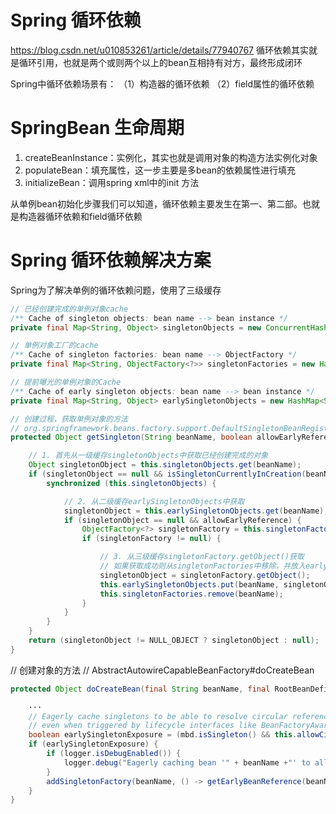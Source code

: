 # Spring 循环依赖
https://blog.csdn.net/u010853261/article/details/77940767
循环依赖其实就是循环引用，也就是两个或则两个以上的bean互相持有对方，最终形成闭环  

Spring中循环依赖场景有：
（1）构造器的循环依赖
（2）field属性的循环依赖

# SpringBean 生命周期
1. createBeanInstance：实例化，其实也就是调用对象的构造方法实例化对象
2. populateBean：填充属性，这一步主要是多bean的依赖属性进行填充
3. initializeBean：调用spring xml中的init 方法  

从单例bean初始化步骤我们可以知道，循环依赖主要发生在第一、第二部。也就是构造器循环依赖和field循环依赖

# Spring 循环依赖解决方案
Spring为了解决单例的循环依赖问题，使用了三级缓存
```java
// 已经创建完成的单例对象cache
/** Cache of singleton objects: bean name --> bean instance */
private final Map<String, Object> singletonObjects = new ConcurrentHashMap<String, Object>(256);

// 单例对象工厂的cache
/** Cache of singleton factories: bean name --> ObjectFactory */
private final Map<String, ObjectFactory<?>> singletonFactories = new HashMap<String, ObjectFactory<?>>(16);

// 提前曝光的单例对象的Cache
/** Cache of early singleton objects: bean name --> bean instance */
private final Map<String, Object> earlySingletonObjects = new HashMap<String, Object>(16);

// 创建过程，获取单例对象的方法
// org.springframework.beans.factory.support.DefaultSingletonBeanRegistry#getSingleton
protected Object getSingleton(String beanName, boolean allowEarlyReference) {

    // 1. 首先从一级缓存singletonObjects中获取已经创建完成的对象
    Object singletonObject = this.singletonObjects.get(beanName);
    if (singletonObject == null && isSingletonCurrentlyInCreation(beanName)) {
        synchronized (this.singletonObjects) {

            // 2. 从二级缓存earlySingletonObjects中获取
            singletonObject = this.earlySingletonObjects.get(beanName);
            if (singletonObject == null && allowEarlyReference) {
                ObjectFactory<?> singletonFactory = this.singletonFactories.get(beanName);
                if (singletonFactory != null) {

                    // 3. 从三级缓存singletonFactory.getObject()获取
                    // 如果获取成功则从singletonFactories中移除，并放入earlySingletonObjects中。其实也就是从三级缓存移动到了二级缓存
                    singletonObject = singletonFactory.getObject();
                    this.earlySingletonObjects.put(beanName, singletonObject);
                    this.singletonFactories.remove(beanName);
                }
            }
        }
    }
    return (singletonObject != NULL_OBJECT ? singletonObject : null);
}
```

// 创建对象的方法
// AbstractAutowireCapableBeanFactory#doCreateBean
```java
protected Object doCreateBean(final String beanName, final RootBeanDefinition mbd, final @Nullable Object[] args) throws BeanCreationException {

    ···
    // Eagerly cache singletons to be able to resolve circular references
    // even when triggered by lifecycle interfaces like BeanFactoryAware.
    boolean earlySingletonExposure = (mbd.isSingleton() && this.allowCircularReferences && isSingletonCurrentlyInCreation(beanName));
    if (earlySingletonExposure) {
        if (logger.isDebugEnabled()) {
            logger.debug("Eagerly caching bean '" + beanName +"' to allow for resolving potential circular references");
        }
        addSingletonFactory(beanName, () -> getEarlyBeanReference(beanName, mbd, bean);
    }   
}
```
